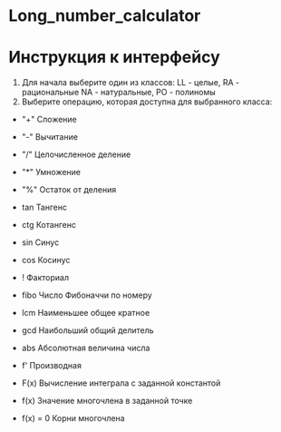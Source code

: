 # Long_number_calculator

# Инструкция к интерфейсу
1. Для начала выберите один из классов: LL - целые, RA - рациональные NA - натуральные, PO - полиномы
2. Выберите операцию, которая доступна для выбранного класса:
  - "+" Сложение
  - "-" Вычитание
  - "/" Целочисленное деление
  - "*" Умножение
  - "%" Остаток от деления

  - tan Тангенс
  - ctg Котангенс
  - sin Синус
  - cos Косинус
  - ! Факториал
  - fibo Число Фибоначчи по номеру
  - lcm Наименьшее общее кратное
  - gcd Наибольший общий делитель
  - abs Абсолютная величина числа
  - f' Производная
  - F(x) Вычисление интеграла с заданной константой
  - f(x) Значение многочлена в заданной точке
  - f(x) = 0 Корни многочлена
